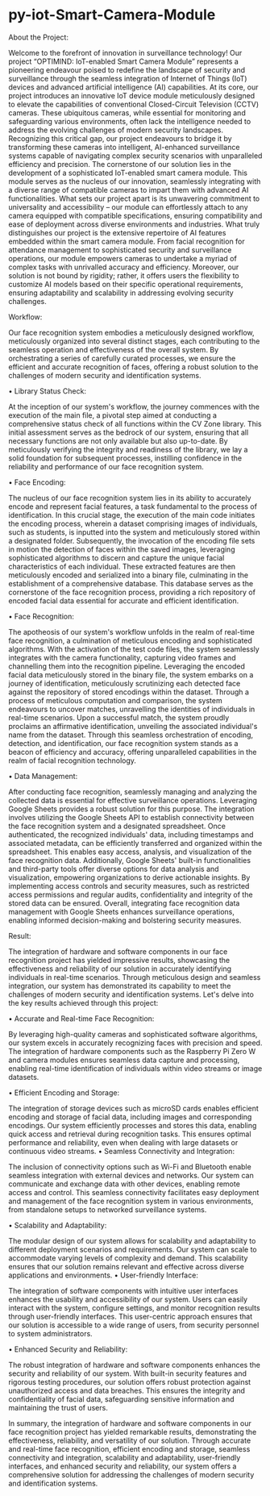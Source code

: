 # py-iot-Smart-Camera-Module

About the Project:

Welcome to the forefront of innovation in surveillance technology! Our project “OPTIMIND: IoT-enabled Smart Camera Module” represents a pioneering endeavour poised to redefine the landscape of security and surveillance through the seamless integration of Internet of Things (IoT) devices and advanced artificial intelligence (AI) capabilities.
At its core, our project introduces an innovative IoT device module meticulously designed to elevate the capabilities of conventional Closed-Circuit Television (CCTV) cameras. These ubiquitous cameras, while essential for monitoring and safeguarding various environments, often lack the intelligence needed to address the evolving challenges of modern security landscapes. Recognizing this critical gap, our project endeavours to bridge it by transforming these cameras into intelligent, AI-enhanced surveillance systems capable of navigating complex security scenarios with unparalleled efficiency and precision.
The cornerstone of our solution lies in the development of a sophisticated IoT-enabled smart camera module. This module serves as the nucleus of our innovation, seamlessly integrating with a diverse range of compatible cameras to impart them with advanced AI functionalities. What sets our project apart is its unwavering commitment to universality and accessibility – our module can effortlessly attach to any camera equipped with compatible specifications, ensuring compatibility and ease of deployment across diverse environments and industries.
What truly distinguishes our project is the extensive repertoire of AI features embedded within the smart camera module. From facial recognition for attendance management to sophisticated security and surveillance operations, our module empowers cameras to undertake a myriad of complex tasks with unrivalled accuracy and efficiency. Moreover, our solution is not bound by rigidity; rather, it offers users the flexibility to customize AI models based on their specific operational requirements, ensuring adaptability and scalability in addressing evolving security challenges.



Workflow:

Our face recognition system embodies a meticulously designed workflow, meticulously organized into several distinct stages, each contributing to the seamless operation and effectiveness of the overall system. By orchestrating a series of carefully curated processes, we ensure the efficient and accurate recognition of faces, offering a robust solution to the challenges of modern security and identification systems.

•	Library Status Check:

At the inception of our system's workflow, the journey commences with the execution of the main file, a pivotal step aimed at conducting a comprehensive status check of all functions within the CV Zone library. This initial assessment serves as the bedrock of our system, ensuring that all necessary functions are not only available but also up-to-date. By meticulously verifying the integrity and readiness of the library, we lay a solid foundation for subsequent processes, instilling confidence in the reliability and performance of our face recognition system.

•	Face Encoding:

The nucleus of our face recognition system lies in its ability to accurately encode and represent facial features, a task fundamental to the process of identification. In this crucial stage, the execution of the main code initiates the encoding process, wherein a dataset comprising images of individuals, such as students, is inputted into the system and meticulously stored within a designated folder. Subsequently, the invocation of the encoding file sets in motion the detection of faces within the saved images, leveraging sophisticated algorithms to discern and capture the unique facial characteristics of each individual. These extracted features are then meticulously encoded and serialized into a binary file, culminating in the establishment of a comprehensive database. This database serves as the cornerstone of the face recognition process, providing a rich repository of encoded facial data essential for accurate and efficient identification.

•	Face Recognition:

The apotheosis of our system's workflow unfolds in the realm of real-time face recognition, a culmination of meticulous encoding and sophisticated algorithms. With the activation of the test code files, the system seamlessly integrates with the camera functionality, capturing video frames and channelling them into the recognition pipeline. Leveraging the encoded facial data meticulously stored in the binary file, the system embarks on a journey of identification, meticulously scrutinizing each detected face against the repository of stored encodings within the dataset. Through a process of meticulous computation and comparison, the system endeavours to uncover matches, unravelling the identities of individuals in real-time scenarios. Upon a successful match, the system proudly proclaims an affirmative identification, unveiling the associated individual's name from the dataset. Through this seamless orchestration of encoding, detection, and identification, our face recognition system stands as a beacon of efficiency and accuracy, offering unparalleled capabilities in the realm of facial recognition technology.

•	Data Management:

After conducting face recognition, seamlessly managing and analyzing the collected data is essential for effective surveillance operations. Leveraging Google Sheets provides a robust solution for this purpose. The integration involves utilizing the Google Sheets API to establish connectivity between the face recognition system and a designated spreadsheet. Once authenticated, the recognized individuals' data, including timestamps and associated metadata, can be efficiently transferred and organized within the spreadsheet. This enables easy access, analysis, and visualization of the face recognition data. Additionally, Google Sheets' built-in functionalities and third-party tools offer diverse options for data analysis and visualization, empowering organizations to derive actionable insights. By implementing access controls and security measures, such as restricted access permissions and regular audits, confidentiality and integrity of the stored data can be ensured. Overall, integrating face recognition data management with Google Sheets enhances surveillance operations, enabling informed decision-making and bolstering security measures.


Result:

The integration of hardware and software components in our face recognition project has yielded impressive results, showcasing the effectiveness and reliability of our solution in accurately identifying individuals in real-time scenarios. Through meticulous design and seamless integration, our system has demonstrated its capability to meet the challenges of modern security and identification systems. Let's delve into the key results achieved through this project:

•	Accurate and Real-time Face Recognition:

By leveraging high-quality cameras and sophisticated software algorithms, our system excels in accurately recognizing faces with precision and speed. The integration of hardware components such as the Raspberry Pi Zero W and camera modules ensures seamless data capture and processing, enabling real-time identification of individuals within video streams or image datasets.

•	Efficient Encoding and Storage:

The integration of storage devices such as microSD cards enables efficient encoding and storage of facial data, including images and corresponding encodings. Our system efficiently processes and stores this data, enabling quick access and retrieval during recognition tasks. This ensures optimal performance and reliability, even when dealing with large datasets or continuous video streams.
•	Seamless Connectivity and Integration:

The inclusion of connectivity options such as Wi-Fi and Bluetooth enable seamless integration with external devices and networks. Our system can communicate and exchange data with other devices, enabling remote access and control. This seamless connectivity facilitates easy deployment and management of the face recognition system in various environments, from standalone setups to networked surveillance systems.

•	Scalability and Adaptability:

The modular design of our system allows for scalability and adaptability to different deployment scenarios and requirements. Our system can scale to accommodate varying levels of complexity and demand. This scalability ensures that our solution remains relevant and effective across diverse applications and environments.
•	User-friendly Interface:

The integration of software components with intuitive user interfaces enhances the usability and accessibility of our system. Users can easily interact with the system, configure settings, and monitor recognition results through user-friendly interfaces. This user-centric approach ensures that our solution is accessible to a wide range of users, from security personnel to system administrators.

•	Enhanced Security and Reliability:

The robust integration of hardware and software components enhances the security and reliability of our system. With built-in security features and rigorous testing procedures, our solution offers robust protection against unauthorized access and data breaches. This ensures the integrity and confidentiality of facial data, safeguarding sensitive information and maintaining the trust of users.

In summary, the integration of hardware and software components in our face recognition project has yielded remarkable results, demonstrating the effectiveness, reliability, and versatility of our solution. Through accurate and real-time face recognition, efficient encoding and storage, seamless connectivity and integration, scalability and adaptability, user-friendly interfaces, and enhanced security and reliability, our system offers a comprehensive solution for addressing the challenges of modern security and identification systems.
